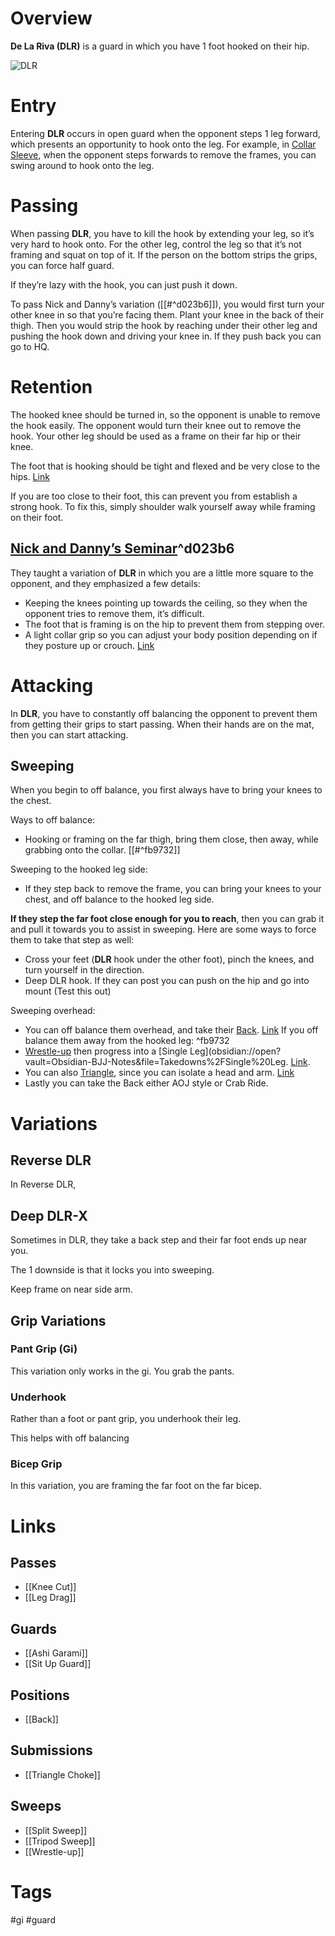# Overview
**De La Riva (DLR)** is a guard in which you have 1 foot hooked on their hip.

![DLR](https://www.bjjheroes.com/wp-content/uploads/2014/06/De-La-Riva-Guard1.jpg)
# Entry
Entering **DLR** occurs in open guard when the opponent steps 1 leg forward, which presents an opportunity to hook onto the leg. For example, in [Collar Sleeve](obsidian://open?vault=Obsidian-BJJ-Notes&file=Guards%2FCollar%20Sleeve%20Guard), when the opponent steps forwards to remove the frames, you can swing around to hook onto the leg.
# Passing
When passing **DLR**, you have to kill the hook by extending your leg, so it’s very hard to hook onto. For the other leg, control the leg so that it’s not framing and squat on top of it. If the person on the bottom strips the grips, you can force half guard.

If they’re lazy with the hook, you can just push it down.

To pass Nick and Danny’s variation ([[#^d023b6]]), you would first turn your other knee in so that you’re facing them. Plant your knee in the back of their thigh. Then you would strip the hook by reaching under their other leg and pushing the hook down and driving your knee in. If they push back you can go to HQ.
# Retention
The hooked knee should be turned in, so the opponent is unable to remove the hook easily. The opponent would turn their knee out to remove the hook. Your other leg should be used as a frame on their far hip or their knee.

The foot that is hooking should be tight and flexed and be very close to the hips. [Link](https://youtu.be/QcyeCLpw4fg?si=-JFcrw1eaK9h-t-b&t=43)

If you are too close to their foot, this can prevent you from establish a strong hook. To fix this, simply shoulder walk yourself away while framing on their foot.
## [Nick and Danny’s Seminar](obsidian://open?vault=Obsidian-BJJ-Notes&file=Seminars%2FNick%20and%20Danny's%20Seminar%20(4-30%20-%205-3-2024))^d023b6
They taught a variation of **DLR** in which you are a little more square to the opponent, and they emphasized a few details:
- Keeping the knees pointing up towards the ceiling, so they when the opponent tries to remove them, it’s difficult.
- The foot that is framing is on the hip to prevent them from stepping over.
- A light collar grip so you can adjust your body position depending on if they posture up or crouch. [Link](https://www.youtube.com/shorts/02jQ2CylttM)
# Attacking
In **DLR**, you have to constantly off balancing the opponent to prevent them from getting their grips to start passing. When their hands are on the mat, then you can start attacking.
## Sweeping
When you begin to off balance, you first always have to bring your knees to the chest.

Ways to off balance:
- Hooking or framing on the far thigh, bring them close, then away, while grabbing onto the collar. [[#^fb9732]]

Sweeping to the hooked leg side:
- If they step back to remove the frame, you can bring your knees to your chest, and off balance to the hooked leg side.

**If they step the far foot close enough for you to reach**, then you can grab it and pull it towards you to assist in sweeping. Here are some ways to force them to take that step as well:
- Cross your feet (**DLR** hook under the other foot), pinch the knees, and turn yourself in the direction.
- Deep DLR hook.
If they can post you can push on the hip and go into mount (Test this out)

Sweeping overhead:
- You can off balance them overhead, and take their [Back](obsidian://open?vault=Obsidian-BJJ-Notes&file=Positions%2FBack). [Link](https://youtu.be/F7uZnNpPy8Y?si=_eWaPjGcvoTt24HK&t=13)
If you off balance them away from the hooked leg: ^fb9732
- [Wrestle-up](obsidian://open?vault=Obsidian-BJJ-Notes&file=Transitions%2FWrestle-up) then progress into a [Single Leg](obsidian://open?vault=Obsidian-BJJ-Notes&file=Takedowns%2FSingle%20Leg. [Link](https://youtu.be/F7uZnNpPy8Y?si=_eWaPjGcvoTt24HK&t=13).
- You can also [Triangle](obsidian://open?vault=Obsidian-BJJ-Notes&file=Submissions%2FTriangle%20Choke), since you can isolate a head and arm. [Link](https://www.youtube.com/watch?v=uEGGBDJRTaw)
- Lastly you can take the Back either AOJ style or Crab Ride.
# Variations
## Reverse DLR
In Reverse DLR, 
## Deep DLR-X
Sometimes in DLR, they take a back step and their far foot ends up near you.

The 1 downside is that it locks you into sweeping.

Keep frame on near side arm.
## Grip Variations
### Pant Grip (Gi)
This variation only works in the gi. You grab the pants.
### Underhook
Rather than a foot or pant grip, you underhook their leg.

This helps with off balancing
### Bicep Grip
In this variation, you are framing the far foot on the far bicep.
# Links
## Passes
- [[Knee Cut]]
- [[Leg Drag]]
## Guards
- [[Ashi Garami]]
- [[Sit Up Guard]]
## Positions
- [[Back]]
## Submissions
- [[Triangle Choke]]
## Sweeps
- [[Split Sweep]]
- [[Tripod Sweep]]
- [[Wrestle-up]]
# Tags
#gi #guard
